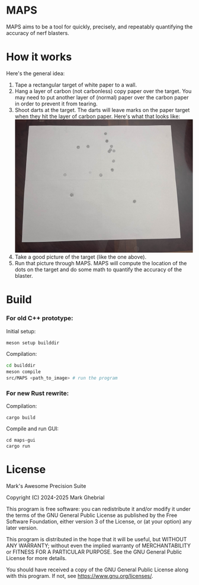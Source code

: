 # MAPS

MAPS aims to be a tool for quickly, precisely, and repeatably quantifying the accuracy of nerf blasters.

# How it works

Here's the general idea:
1. Tape a rectangular target of white paper to a wall.
2. Hang a layer of carbon (not carbonless) copy paper over the target. You may need to put another layer of (normal) paper over the carbon paper in order to prevent it from tearing.
3. Shoot darts at the target. The darts will leave marks on the paper target when they hit the layer of carbon paper. Here's what that looks like: ![](images/testtarget15.jpg)
4. Take a good picture of the target (like the one above).
5. Run that picture through MAPS. MAPS will compute the location of the dots on the target and do some math to quantify the accuracy of the blaster.

# Build

### For old C++ prototype:

Initial setup:
```bash
meson setup builddir
```

Compilation:
```bash
cd builddir
meson compile
src/MAPS <path_to_image> # run the program
```

### For new Rust rewrite:

Compilation:
```
cargo build
```

Compile and run GUI:
```
cd maps-gui
cargo run
```

# License

Mark's Awesome Precision Suite

Copyright (C) 2024-2025 Mark Ghebrial

This program is free software: you can redistribute it and/or modify it under the terms of the GNU General Public License as published by the Free Software Foundation, either version 3 of the License, or (at your option) any later version.

This program is distributed in the hope that it will be useful, but WITHOUT ANY WARRANTY; without even the implied warranty of MERCHANTABILITY or FITNESS FOR A PARTICULAR PURPOSE. See the GNU General Public License for more details.

You should have received a copy of the GNU General Public License along with this program. If not, see https://www.gnu.org/licenses/.